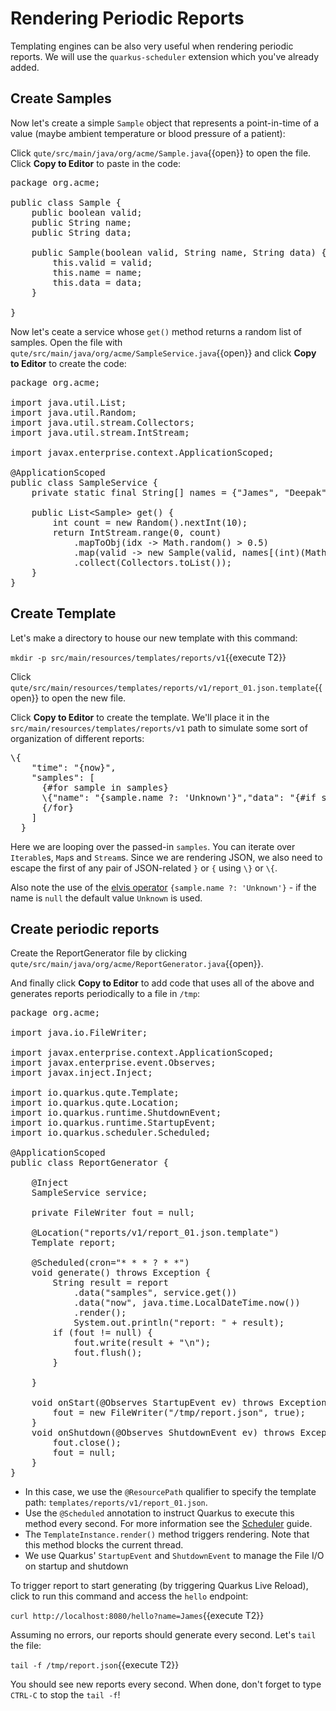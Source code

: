 # Rendering Periodic Reports

Templating engines can be also very useful when rendering periodic reports. We will use the `quarkus-scheduler` extension which you've already added.

## Create Samples

Now let's create a simple `Sample` object that represents a point-in-time of a value (maybe ambient temperature or blood pressure of a patient):

Click `qute/src/main/java/org/acme/Sample.java`{{open}} to open the file. Click **Copy to Editor** to paste in the code:

<pre class="file" data-filename="./qute/src/main/java/org/acme/Sample.java" data-target="replace">
package org.acme;

public class Sample {
    public boolean valid;
    public String name;
    public String data;

    public Sample(boolean valid, String name, String data) {
        this.valid = valid;
        this.name = name;
        this.data = data;
    }

}
</pre>

Now let's ceate a service whose `get()` method returns a random list of samples. Open the file with `qute/src/main/java/org/acme/SampleService.java`{{open}} and click **Copy to Editor** to create the code:

<pre class="file" data-filename="./qute/src/main/java/org/acme/SampleService.java" data-target="replace">
package org.acme;

import java.util.List;
import java.util.Random;
import java.util.stream.Collectors;
import java.util.stream.IntStream;

import javax.enterprise.context.ApplicationScoped;

@ApplicationScoped
public class SampleService {
    private static final String[] names = {&quot;James&quot;, &quot;Deepak&quot;, &quot;Daniel&quot;, &quot;Shaaf&quot;, &quot;Jeff&quot;, &quot;Sally&quot;};

    public List&lt;Sample&gt; get() {
        int count = new Random().nextInt(10);
        return IntStream.range(0, count)
            .mapToObj(idx -&gt; Math.random() &gt; 0.5)
            .map(valid -&gt; new Sample(valid, names[(int)(Math.random() * names.length)], Math.random() + &quot;&quot;))
            .collect(Collectors.toList());
    }
}
</pre>

## Create Template

Let's make a directory to house our new template with this command:

`mkdir -p src/main/resources/templates/reports/v1`{{execute T2}}

Click `qute/src/main/resources/templates/reports/v1/report_01.json.template`{{open}} to open the new file.

Click **Copy to Editor** to create the template. We'll place it in the `src/main/resources/templates/reports/v1` path to simulate some sort of organization of different reports:

<pre class="file" data-filename="./qute/src/main/resources/templates/reports/v1/report_01.json.template" data-target="replace">
\{
    "time": "{now}",
    "samples": [
      {#for sample in samples}
      \{"name": "{sample.name ?: 'Unknown'}","data": "{#if sample.valid}{sample.data}{#else}--Invalid--{/if}"}{#if count < samples.size },{/if}
      {/for}
    ]
  }
</pre>

Here we are looping over the passed-in `samples`. You can iterate over `Iterable`s, `Map`s and `Stream`s. Since we are rendering JSON, we also need to escape the first of any pair of JSON-related `}` or `{` using `\}` or `\{`.

Also note the use of the [elvis operator](https://en.wikipedia.org/wiki/Elvis_operator) `{sample.name ?: 'Unknown'}` - if the name is `null` the default value `Unknown` is used.

## Create periodic reports

Create the ReportGenerator file by clicking `qute/src/main/java/org/acme/ReportGenerator.java`{{open}}.

And finally click **Copy to Editor** to add code that uses all of the above and generates reports periodically to a file in `/tmp`:

<pre class="file" data-filename="./qute/src/main/java/org/acme/ReportGenerator.java" data-target="replace">
package org.acme;

import java.io.FileWriter;

import javax.enterprise.context.ApplicationScoped;
import javax.enterprise.event.Observes;
import javax.inject.Inject;

import io.quarkus.qute.Template;
import io.quarkus.qute.Location;
import io.quarkus.runtime.ShutdownEvent;
import io.quarkus.runtime.StartupEvent;
import io.quarkus.scheduler.Scheduled;

@ApplicationScoped
public class ReportGenerator {

    @Inject
    SampleService service;

    private FileWriter fout = null;

    @Location("reports/v1/report_01.json.template")
    Template report;

    @Scheduled(cron="* * * ? * *")
    void generate() throws Exception {
        String result = report
            .data("samples", service.get())
            .data("now", java.time.LocalDateTime.now())
            .render();
            System.out.println("report: " + result);
        if (fout != null) {
            fout.write(result + "\n");
            fout.flush();
        }

    }

    void onStart(@Observes StartupEvent ev) throws Exception {
        fout = new FileWriter("/tmp/report.json", true);
    }
    void onShutdown(@Observes ShutdownEvent ev) throws Exception {
        fout.close();
        fout = null;
    }
}
</pre>

* In this case, we use the `@ResourcePath` qualifier to specify the template path: `templates/reports/v1/report_01.json`.
* Use the `@Scheduled` annotation to instruct Quarkus to execute this method every second. For more information see the [Scheduler](https://quarkus.io/guides/scheduler) guide.
* The `TemplateInstance.render()` method triggers rendering. Note that this method blocks the current thread.
* We use Quarkus' `StartupEvent` and `ShutdownEvent` to manage the File I/O on startup and shutdown

To trigger report to start generating (by triggering Quarkus Live Reload), click to run this command and access the `hello` endpoint:

`curl http://localhost:8080/hello?name=James`{{execute T2}}

Assuming no errors, our reports should generate every second. Let's `tail` the file:

`tail -f /tmp/report.json`{{execute T2}}

You should see new reports every second. When done, don't forget to type `CTRL-C` to stop the `tail -f`!
